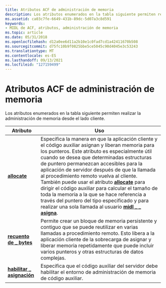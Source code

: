 ```yaml
---
title: Atributos ACF de administración de memoria
description: Los atributos enumerados en la tabla siguiente permiten realizar la administración de memoria desde el lado cliente.
ms.assetid: ca03c7fe-6649-431b-89dc-5d07a3c8d591
keywords:
- MIDL de ACF, atributos, administración de memoria
ms.topic: article
ms.date: 05/31/2018
ms.openlocfilehash: d12a0ee6d11a2b10e1c0fad7cd1a42411670b508
ms.sourcegitcommit: d75fc10b9f0825bbe5ce5045c90d4045e3c53243
ms.translationtype: MT
ms.contentlocale: es-ES
ms.lasthandoff: 09/13/2021
ms.locfileid: "127159499"
---
```

# <a name="memory-management-acf-attributes"></a>Atributos ACF de administración de memoria

Los atributos enumerados en la tabla siguiente permiten realizar la administración de memoria desde el lado cliente.



| Atributo                                   | Uso                                                                                                                                                                                                                                                                                                                                                                                                                                                                                                                                                |
|---------------------------------------------|------------------------------------------------------------------------------------------------------------------------------------------------------------------------------------------------------------------------------------------------------------------------------------------------------------------------------------------------------------------------------------------------------------------------------------------------------------------------------------------------------------------------------------------------------|
| [**allocate**](allocate.md)                | Especifica la manera en que la aplicación cliente y el código auxiliar asignan y liberan memoria para los punteros. Este atributo es especialmente útil cuando se desea que determinadas estructuras de puntero permanezcan accesibles para la aplicación de servidor después de que la llamada al procedimiento remoto vuelva al cliente. También puede usar el atributo [**allocate**](allocate.md) para dirigir el código auxiliar para calcular el tamaño de toda la memoria a la que se hace referencia a través del puntero del tipo especificado y para realizar una sola llamada al usuario [**midl \_ \_ asigna**](/windows/desktop/Rpc/the-midl-user-allocate-function). |
| [**recuento de \_ bytes**](byte-count.md)           | Permite crear un bloque de memoria persistente y contiguo que se puede reutilizar en varias llamadas a procedimiento remoto. Esto libera a la aplicación cliente de la sobrecarga de asignar y liberar memoria repetidamente que puede incluir varios punteros y otras estructuras de datos complejas.                                                                                                                                                                                                                                                      |
| [**habilitar \_ asignación**](enable-allocate.md) | Especifica que el código auxiliar del servidor debe habilitar el entorno de administración de memoria de código auxiliar.                                                                                                                                                                                                                                                                                                                                                                                                                                                            |



 

 

 